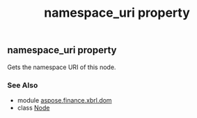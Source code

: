 ﻿---
title: namespace_uri property
second_title: Aspose.Finance for Python via .NET API References
description: 
type: docs
weight: 180
url: /python-net/aspose.finance.xbrl.dom/node/namespace_uri/
is_root: false
---

## namespace_uri property


Gets the namespace URI of this node.

### See Also
* module [aspose.finance.xbrl.dom](../../)
* class [Node](/finance/python-net/aspose.finance.xbrl.dom/node)
